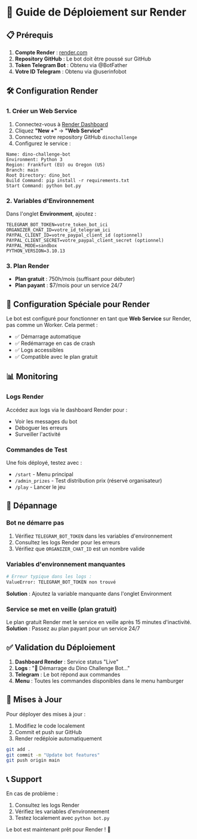 # 🚀 Guide de Déploiement sur Render

## 📋 Prérequis

1. **Compte Render** : [render.com](https://render.com)
2. **Repository GitHub** : Le bot doit être poussé sur GitHub
3. **Token Telegram Bot** : Obtenu via @BotFather
4. **Votre ID Telegram** : Obtenu via @userinfobot

## 🛠️ Configuration Render

### 1. Créer un Web Service

1. Connectez-vous à [Render Dashboard](https://dashboard.render.com)
2. Cliquez **"New +"** → **"Web Service"**
3. Connectez votre repository GitHub `dinochallenge`
4. Configurez le service :

```
Name: dino-challenge-bot
Environment: Python 3
Region: Frankfurt (EU) ou Oregon (US)
Branch: main
Root Directory: dino_bot
Build Command: pip install -r requirements.txt
Start Command: python bot.py
```

### 2. Variables d'Environnement

Dans l'onglet **Environment**, ajoutez :

```env
TELEGRAM_BOT_TOKEN=votre_token_bot_ici
ORGANIZER_CHAT_ID=votre_id_telegram_ici
PAYPAL_CLIENT_ID=votre_paypal_client_id (optionnel)
PAYPAL_CLIENT_SECRET=votre_paypal_client_secret (optionnel)
PAYPAL_MODE=sandbox
PYTHON_VERSION=3.10.13
```

### 3. Plan Render

- **Plan gratuit** : 750h/mois (suffisant pour débuter)
- **Plan payant** : $7/mois pour un service 24/7

## 🔧 Configuration Spéciale pour Render

Le bot est configuré pour fonctionner en tant que **Web Service** sur Render, pas comme un Worker. Cela permet :

- ✅ Démarrage automatique
- ✅ Redémarrage en cas de crash
- ✅ Logs accessibles
- ✅ Compatible avec le plan gratuit

## 📊 Monitoring

### Logs Render

Accédez aux logs via le dashboard Render pour :
- Voir les messages du bot
- Déboguer les erreurs
- Surveiller l'activité

### Commandes de Test

Une fois déployé, testez avec :
- `/start` - Menu principal
- `/admin_prizes` - Test distribution prix (réservé organisateur)
- `/play` - Lancer le jeu

## 🐛 Dépannage

### Bot ne démarre pas
1. Vérifiez `TELEGRAM_BOT_TOKEN` dans les variables d'environnement
2. Consultez les logs Render pour les erreurs
3. Vérifiez que `ORGANIZER_CHAT_ID` est un nombre valide

### Variables d'environnement manquantes
```bash
# Erreur typique dans les logs :
ValueError: TELEGRAM_BOT_TOKEN non trouvé
```
**Solution** : Ajoutez la variable manquante dans l'onglet Environment

### Service se met en veille (plan gratuit)
Le plan gratuit Render met le service en veille après 15 minutes d'inactivité.
**Solution** : Passez au plan payant pour un service 24/7

## ✅ Validation du Déploiement

1. **Dashboard Render** : Service status "Live"
2. **Logs** : "🦕 Démarrage du Dino Challenge Bot..."
3. **Telegram** : Le bot répond aux commandes
4. **Menu** : Toutes les commandes disponibles dans le menu hamburger

## 🔄 Mises à Jour

Pour déployer des mises à jour :

1. Modifiez le code localement
2. Commit et push sur GitHub
3. Render redéploie automatiquement

```bash
git add .
git commit -m "Update bot features"
git push origin main
```

## 📞 Support

En cas de problème :
1. Consultez les logs Render
2. Vérifiez les variables d'environnement
3. Testez localement avec `python bot.py`

Le bot est maintenant prêt pour Render ! 🚀
